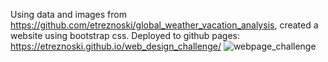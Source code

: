 Using data and images from https://github.com/etreznoski/global_weather_vacation_analysis, created a website using bootstrap css. 
Deployed to github pages: https://etreznoski.github.io/web_design_challenge/
![webpage_challenge](https://user-images.githubusercontent.com/73403293/125848116-8d8dcdca-ec72-4fc0-8090-cd7aa71a8cbd.jpg)

